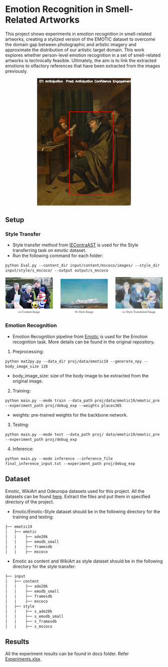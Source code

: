 # Emotion Recognition in Smell-Related Artworks

This project shows experiments in emotion recognition in smell-related artworks, creating a 
stylized version of the EMOTIC dataset to overcome the domain gap between photographic and artistic 
imagery and approximate the distribution of our artistic target domain. This work explores whether 
person-level emotion recognition in a set of smell-related artworks is technically feasible. 
Ultimately, the aim is to link the extracted emotions to olfactory references that have been 
extracted from the images previously.

<div align="center">
  <img src="docs/inference example.jpg" width="300"/>
</div>

## Setup

### Style Transfer
* Style transfer method from [IEContraAST](https://github.com/HalbertCH/IEContraAST/tree/main) is used for the Style transferring task on emotic dataset.
* Run the following command for each folder:
```
python Eval.py --content_dir input/content/mscoco/images/ --style_dir input/style/s_mscoco/ --output output/s_mscoco
```

<div align="center">
  <img src="docs/Style transfer.png"/>
</div>

### Emotion Recognition
* Emotion Recognition pipeline from [Emotic](https://github.com/Tandon-A/emotic/tree/master) is used for the Emotion recognition task. More details can be found in the original repository.

1. Preprocessing:
``` 
python mat2py.py --data_dir proj/data/emotic19 --generate_npy --body_image_size 128
```
* body_image_size: size of the body image to be extracted from the original image.

2. Training:
```
python main.py --mode train --data_path proj/data/emotic19/emotic_pre --experiment_path proj/debug_exp --weights places365
```
* weights: pre-trained weights for the backbone network.

3. Testing:
```
python main.py --mode test --data_path proj/ data/emotic19/emotic_pre --experiment_path proj/debug_exp
``` 
4. Inference:
``` 
python main.py --mode inference --inference_file final_inference_input.txt --experiment_path proj/debug_exp
```

## Dataset
Emotic, WikiArt and Odeuropa datasets used for this project. All the datasets can be found [here](https://zenodo.org/records/10501312).
Extract the files and put them in specified directory of the project.
* Emotic/Emotic-Style dataset should be in the following directory for the training and testing:
```
├── emotic19
│   ├── emotic
│   |    ├── ade20k
│   |    ├── emodb_small
│   |    ├── framesdb
│   |    ├── mscoco 
```
* Emotic as content and WikiArt as style dataset should be in the following directory for the style transfer:
```
├── input
│   ├── content
│   |    ├── ade20k
│   |    ├── emodb_small
│   |    ├── framesdb
│   |    ├── mscoco 
│   ├── style
│   |    ├── s_ade20k
│   |    ├── s_emodb_small
│   |    ├── s_framesdb
│   |    ├── s_mscoco 
```
## Results
All the experiment results can be found in docs folder. Refer [Experiments.xlsx](https://github.com/vishalp02/emotic-style/blob/main/docs/Results/Experiments.xlsx).
